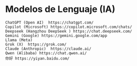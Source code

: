 # Modelos de Lenguaje (IA)

    ChatGPT (Open AI)  https://chatgpt.com/  
    Copilot (Microsoft) https://copilot.microsoft.com/chats/  
    Deepseek (Hangzhou DeepSeek ) https://chat.deepseek.com/  
    Gemini (Google) https://gemini.google.com/app  
    Llama (Meta)    
    Grok (X)  https://grok.com/  
    Claude (Anthropic)  https://claude.ai/  
    Qwen (Alibaba) https://chat.qwen.ai/  
    你好 https://yiyan.baidu.com/  
    